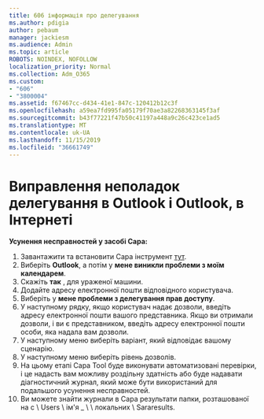 ```yaml
---
title: 606 інформація про делегування
ms.author: pdigia
author: pebaum
manager: jackiesm
ms.audience: Admin
ms.topic: article
ROBOTS: NOINDEX, NOFOLLOW
localization_priority: Normal
ms.collection: Adm_O365
ms.custom:
- "606"
- "3800004"
ms.assetid: f67467cc-d434-41e1-847c-120412b12c3f
ms.openlocfilehash: a59ea7fd995fa05179f70ae3a82268363145f3af
ms.sourcegitcommit: b43f77221f47b50c41197a448a9c26c423ce1ad5
ms.translationtype: MT
ms.contentlocale: uk-UA
ms.lasthandoff: 11/15/2019
ms.locfileid: "36661749"
---
```

# <a name="troubleshooting-delegation-in-outlook-and-outlook-on-the-web"></a>Виправлення неполадок делегування в Outlook і Outlook, в Інтернеті

**Усунення несправностей у засобі Сара:**

1. Завантажити та встановити Сара інструмент [тут](https://aka.ms/SaRA-SkypeForBusinessSignIn).
1. Виберіть **Outlook**, а потім у **мене виникли проблеми з моїм календарем**.
1. Скажіть **так** , для ураженої машини.
1. Додайте адресу електронної пошти відповідного користувача.
1. Виберіть у **мене проблеми з делегування прав доступу**.
1. У наступному рядку, якщо користувач надає дозволи, введіть адресу електронної пошти вашого представника. Якщо ви отримали дозволи, і ви є представником, введіть адресу електронної пошти особи, яка надала вам дозволи.
1. У наступному меню виберіть варіант, який відповідає вашому сценарію.
1. У наступному меню виберіть рівень дозволів.
1. На цьому етапі Сара Tool буде виконувати автоматизовані перевірки, і це надасть вам можливу роздільну здатність або буде надавати діагностичний журнал, який може бути використаний для подальшого усунення несправностей.
1. Ви можете знайти журнали в Сара результати папки, розташованої на c \ Users \ ім'я _ \ \ локальних \ Sararesults.
